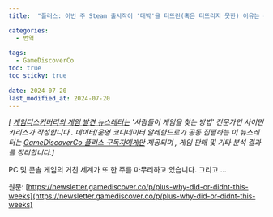 ```yaml
---
title:  "플러스: 이번 주 Steam 출시작이 '대박'을 터뜨린(혹은 터뜨리지 못한) 이유는 무엇인가요?"

categories:
  - 번역
  
tags:
  - GameDiscoverCo
toc: true
toc_sticky: true
 
date: 2024-07-20
last_modified_at: 2024-07-20
---
```

_\[ [게임디스커버리의 게임 발견 뉴스레터는](https://www.gamediscover.co/) '사람들이 게임을 찾는 방법' 전문가인 사이먼 카리스가 작성합니다 . 데이터/운영 코디네이터 알레한드로가 공동 집필하는 이 뉴스레터는 [GameDiscoverCo 플러스 구독자에게만](https://newsletter.gamediscover.co/subscribe) 제공되며 , 게임 판매 및 기타 분석 결과를 정리합니다.\]_

PC 및 콘솔 게임의 거친 세계가 또 한 주를 마무리하고 있습니다. 그리고 ...

원문: [https://newsletter.gamediscover.co/p/plus-why-did-or-didnt-this-weeks](https://newsletter.gamediscover.co/p/plus-why-did-or-didnt-this-weeks)